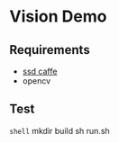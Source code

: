 # Vision Demo

## Requirements
- [ssd caffe](https://git.xiaojukeji.com/wuwanglong_i/caffe-ssd)
- opencv

## Test

```shell```
mkdir build
sh run.sh
```